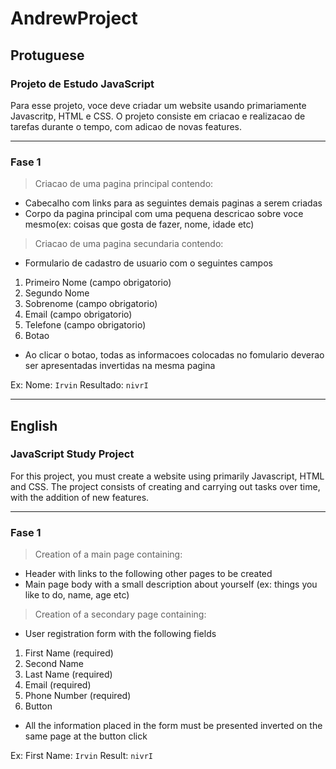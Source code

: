 # AndrewProject
## Protuguese
### Projeto de Estudo JavaScript

Para esse projeto, voce deve criadar um website usando primariamente Javascritp, HTML e CSS. O projeto consiste em criacao e realizacao de tarefas durante o tempo, com adicao de novas features.
***
### Fase 1
> Criacao de uma pagina principal contendo: 
* Cabecalho com links para as seguintes demais paginas a serem criadas
* Corpo da pagina principal com uma pequena descricao sobre voce mesmo(ex: coisas que gosta de fazer, nome, idade etc)
> Criacao de uma pagina secundaria contendo:
* Formulario de cadastro de usuario com o seguintes campos
1) Primeiro Nome (campo obrigatorio)
2) Segundo Nome
3) Sobrenome (campo obrigatorio)
4) Email (campo obrigatorio)
5) Telefone (campo obrigatorio)
6) Botao
* Ao clicar o botao, todas as informacoes colocadas no fomulario deverao ser apresentadas invertidas na mesma pagina

Ex: Nome: `Irvin` Resultado: `nivrI`

***
## English
### JavaScript Study Project

For this project, you must create a website using primarily Javascript, HTML and CSS. The project consists of creating and carrying out tasks over time, with the addition of new features.
***
### Fase 1
> Creation of a main page containing:
* Header with links to the following other pages to be created
* Main page body with a small description about yourself (ex: things you like to do, name, age etc)
> Creation of a secondary page containing:
* User registration form with the following fields
1) First Name (required)
2) Second Name
3) Last Name (required)
4) Email (required)
5) Phone Number (required)
6) Button
* All the information placed in the form must be presented inverted on the same page at the button click

Ex: First Name: `Irvin` Result: `nivrI`
